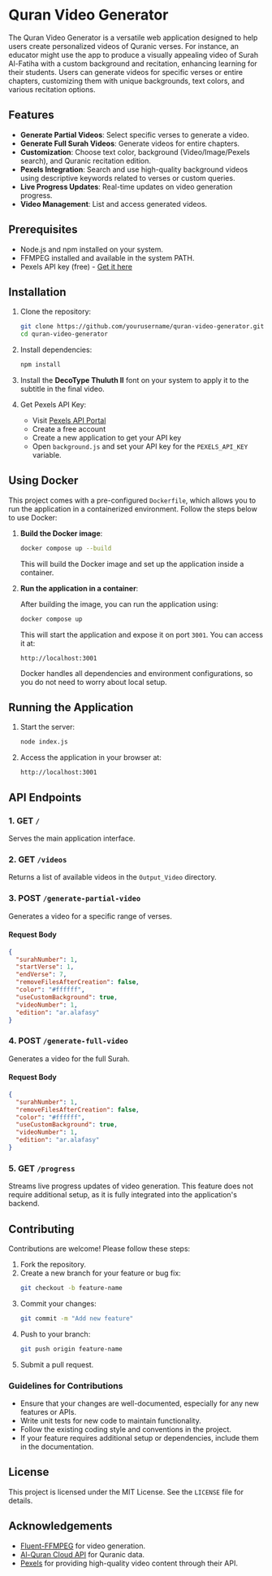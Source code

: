 # Quran Video Generator

The Quran Video Generator is a versatile web application designed to help users create personalized videos of Quranic verses. For instance, an educator might use the app to produce a visually appealing video of Surah Al-Fatiha with a custom background and recitation, enhancing learning for their students. Users can generate videos for specific verses or entire chapters, customizing them with unique backgrounds, text colors, and various recitation options.

## Features

- **Generate Partial Videos**: Select specific verses to generate a video.
- **Generate Full Surah Videos**: Generate videos for entire chapters.
- **Customization**: Choose text color, background (Video/Image/Pexels search), and Quranic recitation edition.
- **Pexels Integration**: Search and use high-quality background videos using descriptive keywords related to verses or custom queries.
- **Live Progress Updates**: Real-time updates on video generation progress.
- **Video Management**: List and access generated videos.

## Prerequisites

- Node.js and npm installed on your system.
- FFMPEG installed and available in the system PATH.
- Pexels API key (free) - [Get it here](https://www.pexels.com/api/)

## Installation

1. Clone the repository:

   ```bash
   git clone https://github.com/yourusername/quran-video-generator.git
   cd quran-video-generator
   ```

2. Install dependencies:

   ```bash
   npm install
   ```

3. Install the **DecoType Thuluth II** font on your system to apply it to the subtitle in the final video.

4. Get Pexels API Key:
   - Visit [Pexels API Portal](https://www.pexels.com/api/)
   - Create a free account
   - Create a new application to get your API key
   - Open `background.js` and set your API key for the `PEXELS_API_KEY` variable.

## Using Docker

This project comes with a pre-configured `Dockerfile`, which allows you to run the application in a containerized environment. Follow the steps below to use Docker:

1. **Build the Docker image**:

   ```bash
   docker compose up --build
   ```

   This will build the Docker image and set up the application inside a container.

2. **Run the application in a container**:

   After building the image, you can run the application using:

   ```bash
   docker compose up
   ```

   This will start the application and expose it on port `3001`. You can access it at:

   ```plaintext
   http://localhost:3001
   ```

   Docker handles all dependencies and environment configurations, so you do not need to worry about local setup.

## Running the Application

1. Start the server:

   ```bash
   node index.js
   ```

2. Access the application in your browser at:
   ```plaintext
   http://localhost:3001
   ```

## API Endpoints

### 1. **GET** `/`

Serves the main application interface.

### 2. **GET** `/videos`

Returns a list of available videos in the `Output_Video` directory.

### 3. **POST** `/generate-partial-video`

Generates a video for a specific range of verses.

#### Request Body

```json
{
  "surahNumber": 1,
  "startVerse": 1,
  "endVerse": 7,
  "removeFilesAfterCreation": false,
  "color": "#ffffff",
  "useCustomBackground": true,
  "videoNumber": 1,
  "edition": "ar.alafasy"
}
```

### 4. **POST** `/generate-full-video`

Generates a video for the full Surah.

#### Request Body

```json
{
  "surahNumber": 1,
  "removeFilesAfterCreation": false,
  "color": "#ffffff",
  "useCustomBackground": true,
  "videoNumber": 1,
  "edition": "ar.alafasy"
}
```

### 5. **GET** `/progress`

Streams live progress updates of video generation. This feature does not require additional setup, as it is fully integrated into the application's backend.

## Contributing

Contributions are welcome! Please follow these steps:

1. Fork the repository.
2. Create a new branch for your feature or bug fix:
   ```bash
   git checkout -b feature-name
   ```
3. Commit your changes:
   ```bash
   git commit -m "Add new feature"
   ```
4. Push to your branch:
   ```bash
   git push origin feature-name
   ```
5. Submit a pull request.

### Guidelines for Contributions

- Ensure that your changes are well-documented, especially for any new features or APIs.
- Write unit tests for new code to maintain functionality.
- Follow the existing coding style and conventions in the project.
- If your feature requires additional setup or dependencies, include them in the documentation.

## License

This project is licensed under the MIT License. See the `LICENSE` file for details.

## Acknowledgements

- [Fluent-FFMPEG](https://github.com/fluent-ffmpeg/node-fluent-ffmpeg) for video generation.
- [Al-Quran Cloud API](http://alquran.cloud/) for Quranic data.
- [Pexels](https://www.pexels.com/) for providing high-quality video content through their API.
